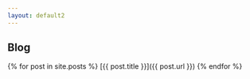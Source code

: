 ```yaml
---
layout: default2
---
```

## Blog

{% for post in site.posts %}
[{{ post.title }}]({{ post.url }})
{% endfor %}
